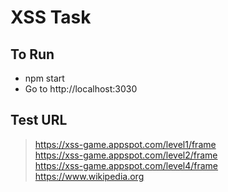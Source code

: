 # XSS Task
##

## To Run

- npm start
- Go to http://localhost:3030


## Test URL

> https://xss-game.appspot.com/level1/frame<br />
> https://xss-game.appspot.com/level2/frame<br />
> https://xss-game.appspot.com/level4/frame<br />
> https://www.wikipedia.org
